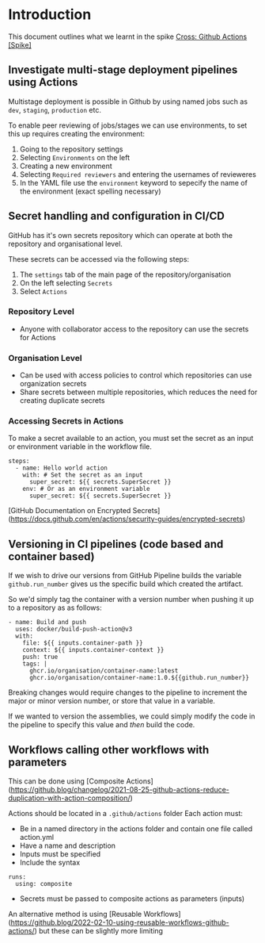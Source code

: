 # Introduction

This document outlines what we learnt in the spike [Cross: Github Actions [Spike]](https://github.com/buerokratt/Cross-functional-requirements/issues/1)

## Investigate multi-stage deployment pipelines using Actions

Multistage deployment is possible in Github by using named jobs such as `dev`, `staging`, `production` etc.

To enable peer reviewing of jobs/stages we can use environments, to set this up requires creating the environment: 
1. Going to the repository settings
2. Selecting `Environments` on the left
3. Creating a new environment
4. Selecting `Required reviewers` and entering the usernames of revieweres
5. In the YAML file use the `environment` keyword to sepecify the name of the environment (exact spelling necessary)


## Secret handling and configuration in CI/CD

GitHub has it's own secrets repository which can operate at both the repository and organisational level.

These secrets can be accessed via the following steps:
1. The `settings` tab of the main page of the repository/organisation
2. On the left selecting `Secrets`
3. Select `Actions`

### Repository Level
- Anyone with collaborator access to the repository can use the secrets for Actions


### Organisation Level
- Can be used with access policies to control which repositories can use organization secrets
- Share secrets between multiple repositories, which reduces the need for creating duplicate secrets

### Accessing Secrets in Actions
To make a secret available to an action, you must set the secret as an input or environment variable in the workflow file.

```
steps:
  - name: Hello world action
    with: # Set the secret as an input
      super_secret: ${{ secrets.SuperSecret }}
    env: # Or as an environment variable
      super_secret: ${{ secrets.SuperSecret }}
```

[GitHub Documentation on Encrypted Secrets] (https://docs.github.com/en/actions/security-guides/encrypted-secrets)

<Write clever things in here with examples of usage...>


## Versioning in CI pipelines (code based and container based)

If we wish to drive our versions from GitHub Pipeline builds the variable ```github.run_number``` gives us the specific build which created the artifact.

So we'd simply tag the container with a version number when pushing it up to a repository as as follows:
  
```
- name: Build and push
  uses: docker/build-push-action@v3
  with:
    file: ${{ inputs.container-path }}
    context: ${{ inputs.container-context }}
    push: true
    tags: |
      ghcr.io/organisation/container-name:latest
      ghcr.io/organisation/container-name:1.0.${{github.run_number}} 
```
Breaking changes would require changes to the pipeline to increment the major or minor version number, or store that value in a variable.  

If we wanted to version the assemblies, we could simply modify the code in the pipeline to specify this value and _then_ build the code.

## Workflows calling other workflows with parameters

This can be done using [Composite Actions] (https://github.blog/changelog/2021-08-25-github-actions-reduce-duplication-with-action-composition/)

Actions should be located in a `.github/actions` folder
Each action must:
- Be in a named directory in the actions folder and contain one file called action.yml
- Have a name and description
- Inputs must be specified
- Include the syntax
```
runs: 
  using: composite
``` 
- Secrets must be passed to composite actions as parameters (inputs)

An alternative method is using [Reusable Workflows] (https://github.blog/2022-02-10-using-reusable-workflows-github-actions/) but these can be slightly more limiting
